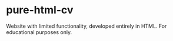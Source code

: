 # pure-html-cv

Website with limited functionality, developed entirely in HTML. 
For educational purposes only.
